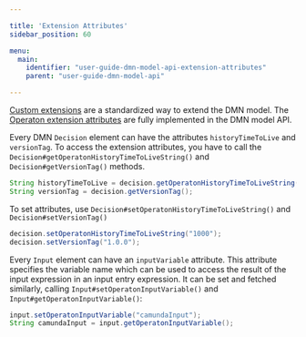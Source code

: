 ```yaml
---

title: 'Extension Attributes'
sidebar_position: 60

menu:
  main:
    identifier: "user-guide-dmn-model-api-extension-attributes"
    parent: "user-guide-dmn-model-api"

---
```



[Custom extensions](../../../reference/dmn/custom-extensions/index.md) are a standardized way to extend the DMN model.
The [Operaton extension attributes](../../../reference/dmn/custom-extensions/operaton-attributes.md) are fully implemented in the DMN model API.

Every DMN `Decision` element can have the attributes `historyTimeToLive` and `versionTag`.
To access the extension attributes, you have to call the `Decision#getOperatonHistoryTimeToLiveString()` and
`Decision#getVersionTag()` methods.

```java
String historyTimeToLive = decision.getOperatonHistoryTimeToLiveString();
String versionTag = decision.getVersionTag();
```
To set attributes, use `Decision#setOperatonHistoryTimeToLiveString()` and `Decision#setVersionTag()`
```java
decision.setOperatonHistoryTimeToLiveString("1000");
decision.setVersionTag("1.0.0");
```

Every `Input` element can have an `inputVariable` attribute.
This attribute specifies the variable name which can be used to access the result of the input expression in an input entry expression.
It can be set and fetched similarly, calling `Input#setOperatonInputVariable()` and `Input#getOperatonInputVariable()`:

```java
input.setOperatonInputVariable("camundaInput");
String camundaInput = input.getOperatonInputVariable();
```
